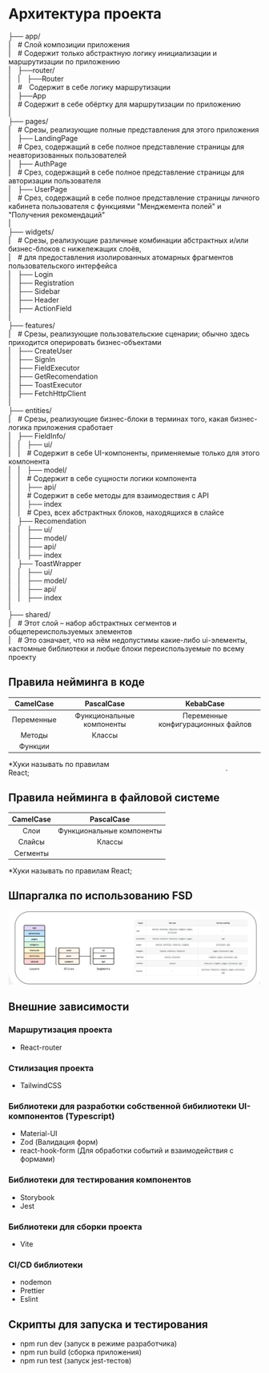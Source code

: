 # Архитектура проекта

├── app/<br />
| # Слой композиции приложения<br />
| # Содержит только абстрактную логику инициализации и маршрутизации по приложению<br />
| ├──router/<br />
| | ├──Router<br />
| # Содержит в себе логику маршрутизации<br />
| ├──App<br />
| # Содержит в себе обёртку для маршрутизации по приложению<br />
|<br />
├── pages/<br />
| # Срезы, реализующие полные представления для этого приложения<br />
| ├── LandingPage<br />
| # Срез, содержащий в себе полное представление страницы для неавторизованных пользователей<br />
| ├── AuthPage<br />
| # Срез, содержащий в себе полное представление страницы для авторизации пользователя<br />
| ├── UserPage<br />
| # Срез, содержащий в себе полное представление страницы личного кабинета пользователя с функциями "Менджемента полей" и "Получения рекомендаций"<br />
|<br />
├── widgets/<br />
| # Срезы, реализующие различные комбинации абстрактных и/или бизнес-блоков с нижележащих слоёв,<br />
| # для предоставления изолированных атомарных фрагментов пользовательского интерфейса<br />
| ├── Login<br />
| ├── Registration<br />
| ├── Sidebar<br />
| ├── Header<br />
| ├── ActionField<br />
|<br />
├── features/<br />
| # Срезы, реализующие пользовательские сценарии; обычно здесь приходится оперировать бизнес-объектами<br />
| ├── CreateUser<br />
| ├── SignIn<br />
| ├── FieldExecutor<br />
| ├── GetRecomendation<br />
| ├── ToastExecutor<br />
| ├── FetchHttpClient<br />
|<br />
├── entities/<br />
| # Срезы, реализующие бизнес-блоки в терминах того, какая бизнес-логика приложения сработает<br />
| ├── FieldInfo/<br />
| | ├── ui/<br />
| | # Содержит в себе UI-компоненты, применяемые только для этого компонента<br />
| | ├── model/<br />
| | # Содержит в себе сущности логики компонента<br />
| | ├── api/<br />
| | # Содержит в себе методы для взаимодествия с API<br />
| | ├── index<br />
| | # Срез, всех абстрактных блоков, находящихся в слайсе<br />
| ├── Recomendation<br />
| | ├── ui/<br />
| | ├── model/<br />
| | ├── api/<br />
| | ├── index<br />
| ├── ToastWrapper<br />
| | ├── ui/<br />
| | ├── model/<br />
| | ├── api/<br />
| | ├── index<br />
|<br />
├── shared/<br />
| # Этот слой – набор абстрактных сегментов и общепереиспользуемых элементов<br />
| # Это означает, что на нём недопустимы какие-либо ui-элементы, кастомные библиотеки и любые блоки переиспользуемые по всему проекту<br />

## Правила нейминга в коде 

| CamelCase | PascalCase | KebabCase |
| :---: | :---: | :---: |
| Переменные | Функциональные компоненты | Переменные конфигурационных файлов |
| Методы | Классы |
| Функции |

*Хуки называть по правилам React;                            `

## Правила нейминга в файловой системе

| CamelCase | PascalCase |
| :---: | :---: |
| Слои | Функциональные компоненты |
| Слайсы | Классы |
| Сегменты |

*Хуки называть по правилам React;

## Шпаргалка по использованию FSD

![Модель использования FSD](image.png)

## Внешние зависимости

### Маршрутизация проекта
- React-router

### Стилизация проекта
- TailwindCSS

### Библиотеки для разработки собственной бибилиотеки UI-компонентов (Typescript)
- Material-UI
- Zod (Валидация форм)
- react-hook-form (Для обработки событий и взаимодействия с формами)

### Библиотеки для тестирования компонентов
- Storybook
- Jest

### Библиотеки для сборки проекта
- Vite

### CI/CD библиотеки
- nodemon
- Prettier
- Eslint

## Скрипты для запуска и тестирования
- npm run dev (запуск в режиме разработчика)
- npm run build (cборка приложения)
- npm run test (запуск jest-тестов)

